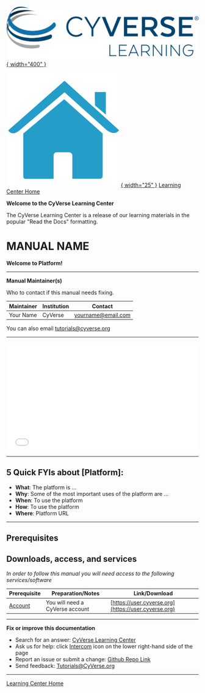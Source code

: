 [![!CyVerse Learning Center](https://github.com/tyson-swetnam/cyverse_manual_template_mkdocs/raw/main/assets/cyverse_learning.png "CyVerse Learning Center"){ width="400" }](https://learning.cyverse.org)

[![!Learning Home](https://github.com/tyson-swetnam/cyverse_manual_template_mkdocs/raw/main/assets/homeicon.png "Home"){ width="25" }](https://learning.cyverse.org) [Learning Center Home](http://learning.cyverse.org/)


**Welcome to the CyVerse Learning Center**

The CyVerse Learning Center is a release of our learning materials in the popular "Read the Docs" formatting.

# MANUAL NAME

**Welcome to Platform!**

------------------------------------------------------------------------

**Manual Maintainer(s)**

Who to contact if this manual needs fixing. 

| Maintainer | Institution | Contact |
|------------|-------------|---------|
| Your Name | CyVerse | <yourname@email.com> |

You can also email <tutorials@cyverse.org>

------------------------------------------------------------------------

<div style="position: relative; padding-bottom: 56.25%; height: 0;
overflow: hidden; max-width: 100%; height: auto;">
    <iframe src="./_static/slides/index.html" frameborder="0" allowfullscreen
    style="position: absolute; top: 0; left: 0; width: 100%;
    height: 100%;"></iframe>
</div>

------------------------------------------------------------------------

## 5 Quick FYIs about [Platform]:

-   **What**: The platform is ...
-   **Why**: Some of the most important uses of the platform are ...
-   **When**: To use the platform
-   **How**: To use the platform
-   **Where**: Platform URL

------------------------------------------------------------------------

Prerequisites
-------------

## Downloads, access, and services

*In order to follow this manual you will need access to the following
services/software*

| Prerequisite | Preparation/Notes | Link/Download |
|--------------|-------------------|---------------|
| [Account](https://user.cyverse.org) | You will need a CyVerse account | [https://user.cyverse.org](https://user.cyverse.org) 

------------------------------------------------------------------------
**Fix or improve this documentation**

  - Search for an answer:
    [CyVerse Learning Center](https://learning.cyverse.org)
  - Ask us for help:
    click [Intercom]() icon on the lower right-hand side of the page
  - Report an issue or submit a change:
    [Github Repo Link]()
  - Send feedback: <Tutorials@CyVerse.org>
------------------------------------------------------------------------

[Learning Center Home](http://learning.cyverse.org/)